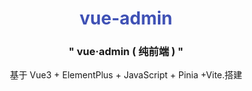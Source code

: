 <p align="center">
 <h1 style="color: #3f51b5" align="center"> vue-admin</h1>
  </p>

<h3 align="center">" vue·admin ( 纯前端 ) "</h3>
  <p align="center">
    基于 Vue3 + ElementPlus + JavaScript + Pinia +Vite.搭建
    <br />


